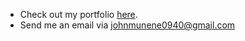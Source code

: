 



 
 
 - Check out my portfolio [here](https://munene-portfolio.web.app/).
- Send me an email via johnmunene0940@gmail.com 
 
 
 
 
 
 
 
 
 



  
